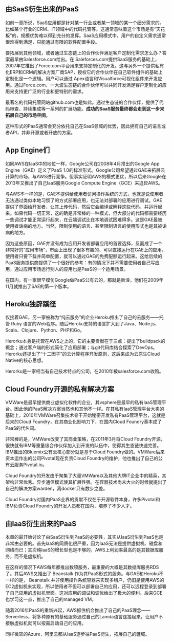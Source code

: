 ## 由SaaS衍生出来的PaaS

如前一章所说，SaaS应用都是针对某一行业或者某一领域的某一个细分需求的。比如某个行业的CRM、IT领域中的代码托管等。这通常意味着这个市场是有“天花板”的，规模优势难以得到充分的发挥。SaaS应用模式中，用户的自定义需求通常很难得到满足，只能通过有限的软件配置手段。

要拓展到其他领域，或者通过生态链上的合作伙伴满足客户定制化需求怎么办？答案最早由Salesforce.com给出。在 Saleforces.com提供SaaS服务的基础上，2007年它推出了Force.com平台用来支持定制化的开发。这与另外一个提供私有化ERP和CRM的解决方案厂商SAP，授权它的合作伙伴在自己软件组件的基础上定制化是一个逻辑。用户可以通过 Apex语言和Visualforce可视化组件来开发应用。通过Force.com，一大波生态链的合作伙伴可以共同开发满足客户定制化的应用来支持更广泛的行业和更特别的需求。

最著名的代码托管网站github.com也是如此。通过生态链的合作伙伴，提供了代码审查、持续集成等一系列的扩展功能。**成功的SaaS服务最终都会走到这一步来拓展自己的市场空间**。

这种形式的PaaS通常会充分依托自己在SaaS领域的优势，因此拥有自己的语言或者API，并非开源或者开放的方案。

## App Engine们

如同AWS在IaaS中的地位一样，Google公司在2008年4月推出的Google App Engine（GAE）定义了PaaS 1.0的标准形式。Google公司希望通过GAE来拓展云计算的市场，与AWS进行竞争。但事实证明AWS的模式更优，所以后来Google在2013年又推出了自己IaaS服务Google Compute Engine（GCE）来追赶AWS。

与AWS不一样的是，GAE不提供给使用者访问操作系统的方式，也就是说使用者无法通过类似本地习惯了的方式部署应用，也无法对部署的应用进行调试。GAE提供了界面给开发者，让其上传代码，然后它会编译或解释这些代码，并运行起来。如果代码一切正常，这的确是非常棒的一种模式，但大部分的代码都需要经历一些调试才能正常运行起来，在云端调试比在本地调试困难得多。这是GAE最被使用者诟病的地方。当然，限制使用的语言、甚至限制语言的使用形式也是其被诟病的地方。

因为这些原因，GAE并没有成为应用开发者部署应用的首要选择，反而成了一个非常好的“应用市场”，市面上出现了很多有趣的、可以直接运行在GAE上的应用，使用者只要下载并简单配置，就可以通过GAE的免费配额运行起来。这给后续的PaaS服务提供商提供了一个很好的参考：有的情况下并不需要使用者自己写应用，通过应用市场运行别人的应用也是PaaS的一个适用场景。

在国内，有一家很早模仿Google做PaaS公有云的，那就是新浪，他们在2009年11月就推出了SAE的第一个版本。

## Heroku独辟蹊径

仅接着GAE，另一家被称为“纯云服务”的企业Heroku推出了自己的云服务——托管 Ruby 语言的Web程序。随后Heroku支持的语言扩大到了Java、Node.js、Scala、Clojure、Python、PHP和Go。

Herorku本身是托管在AWS之上的，它的主要贡献在于三点：提出了buildpack的概念；通过客户端的形式简化了应用部署；与git代码库结合探索了DevOps。Herorku还提出了“十二因子”的云计算程序开发原则，这后来成为云原生Cloud Native的核心思想。

Herorku是一家相当有自己技术特点的公司，在2010年被salesforce.com收购。

## Cloud Foundry开源的私有解决方案

VMWare是最早提供商业虚拟化软件的企业，其vsphere是最早的私有IaaS管理平台。因此他的PaaS解决方案当然也和其他不一样。在其私有IaaS管理平台大卖的基础上，2010年VMWare召集技术骨干开始秘密开发私有PaaS管理平台，这就是后来的Cloud Foundry，在其商业化影响力下，在国内Cloud Foundry基本成了PaaS的代名词。

非常棒的是，VMWare改变了其商业策略，在2011年3月将Cloud Foundry开源，很快就有IBM等重量级合作伙伴加入到开发的队伍中，使得其生态链快速完善。IBM推出的Bluemix公有云核心部分就是基于Cloud Foundry做的。VMWare后来资本运作出的公司Pivotal现在负责Cloud Foundry的维护，他也推出了自己的公有云服务Pivotal.io。

Cloud Foundry的开发由于聚集了大量VMWare以及其他大牌IT企业中的精英，其架构非常优秀。异步通信模式使其扩展性强。在容器技术尚未大火的时候就提出了自己的解决方案warden，离docker只有数步之差。

Cloud Foundry对国内PaaS业界的贡献不仅在于开源软件本身，许多Pivotal和IBM负责Cloud Foundry的开发人员都在国内，培养了不少人才。

## 由IaaS衍生出来的PaaS

本章的最开始讨论了由SaaS衍生到PaaS的必要性，其实从IaaS衍生到PaaS也是非常由必要的。首先IaaS的同质化很严重，因为IaaS无法是提供虚拟机、磁盘和网络而已；其次纯IaaS的增长型也是不够的，AWS上利润率最高的是其数据库服务，而不是虚拟机。

在这样的情况下AWS每年都推出数项服务，最重要的大概是其数据库服务RDS了。其后AWS又推出了 Beanstalk 作为其PaaS形式的服务。与GAE和Heroku不一样的是， Beanstalk 并非使用操作系统容器来实现多租户，仍旧是使用AWS的EC2虚拟机来实现，所以使用者不但可以部署自己的应用，还可以远程登录到部署了自己应用的虚拟机里面。这对应用的调试和调优给出了极大的便利。后来GCE也学习这一点，推出了自己的managed VM。

随着2016年PaaS的重新兴起，AWS抓住机会推出了自己的PaaS理念——Serverless，将多种原有的基础服务通过自己的Lamda语言连接起来，让用户不接触虚拟机就可以按需启动自己的应用。

同样微软的Azure，阿里云都从IaaS逐步往PaaS衍生，拓展自己的疆域。

